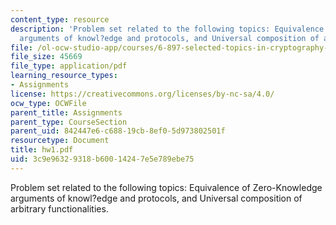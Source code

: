 ```yaml
---
content_type: resource
description: 'Problem set related to the following topics: Equivalence of Zero-Knowledge
  arguments of knowl?edge and protocols, and Universal composition of arbitrary functionalities.'
file: /ol-ocw-studio-app/courses/6-897-selected-topics-in-cryptography-spring-2004/3c9e96329318b60014247e5e789ebe75_hw1.pdf
file_size: 45669
file_type: application/pdf
learning_resource_types:
- Assignments
license: https://creativecommons.org/licenses/by-nc-sa/4.0/
ocw_type: OCWFile
parent_title: Assignments
parent_type: CourseSection
parent_uid: 842447e6-c688-19cb-8ef0-5d973802501f
resourcetype: Document
title: hw1.pdf
uid: 3c9e9632-9318-b600-1424-7e5e789ebe75
---
```

Problem set related to the following topics: Equivalence of Zero-Knowledge arguments of knowl?edge and protocols, and Universal composition of arbitrary functionalities.